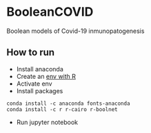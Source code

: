 # BooleanCOVID
Boolean models of Covid-19 inmunopatogenesis


## How to run

* Install anaconda
* Create an [env with R](https://www.youtube.com/watch?v=MQMVrkO99Ec)
* Activate env
* Install packages
```
conda install -c anaconda fonts-anaconda
conda install -c r r-cairo r-boolnet
```
* Run jupyter notebook